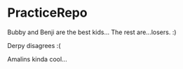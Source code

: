 # PracticeRepo

Bubby and Benji are the best kids... The rest are...losers. :)

Derpy disagrees :(

Amalins kinda cool...
